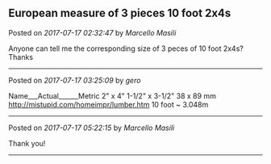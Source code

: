 ## European measure of 3 pieces 10 foot 2x4s
Posted on *2017-07-17 02:32:47* by *Marcello Masili*

Anyone can tell me the corresponding size of 3 peces of 10 foot 2x4s? Thanks

---

Posted on *2017-07-17 03:25:09* by *gero*

Name___Actual______Metric
2" x 4"	1-1/2" x 3-1/2"	38 x 89 mm
http://mistupid.com/homeimpr/lumber.htm
10 foot ~ 3.048m

---

Posted on *2017-07-17 05:22:15* by *Marcello Masili*

Thank you!

---

